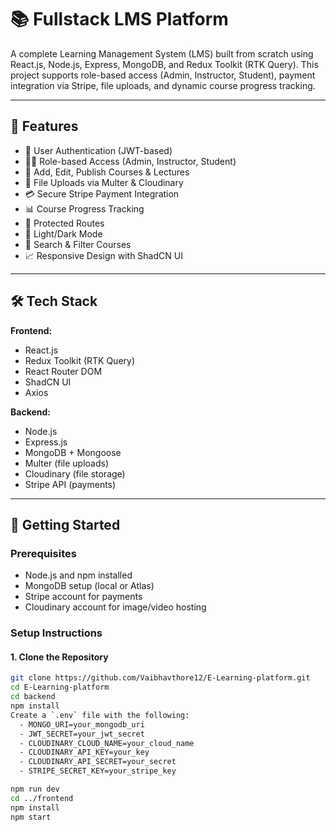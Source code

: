 # 📚 Fullstack LMS Platform

A complete Learning Management System (LMS) built from scratch using React.js, Node.js, Express, MongoDB, and Redux Toolkit (RTK Query).
This project supports role-based access (Admin, Instructor, Student), payment integration via Stripe, file uploads, and dynamic course progress tracking.

---

## 🌟 Features

- 👤 User Authentication (JWT-based)
- 👨‍🏫 Role-based Access (Admin, Instructor, Student)
- 🎥 Add, Edit, Publish Courses & Lectures
- 📁 File Uploads via Multer & Cloudinary
- 💳 Secure Stripe Payment Integration
- 📊 Course Progress Tracking
- 🔐 Protected Routes
- 🌙 Light/Dark Mode
- 🧭 Search & Filter Courses
- 📈 Responsive Design with ShadCN UI

---

## 🛠️ Tech Stack

**Frontend:**
- React.js
- Redux Toolkit (RTK Query)
- React Router DOM
- ShadCN UI
- Axios

**Backend:**
- Node.js
- Express.js
- MongoDB + Mongoose
- Multer (file uploads)
- Cloudinary (file storage)
- Stripe API (payments)

---

## 🚀 Getting Started

### Prerequisites
- Node.js and npm installed
- MongoDB setup (local or Atlas)
- Stripe account for payments
- Cloudinary account for image/video hosting

### Setup Instructions

#### 1. Clone the Repository

```bash
git clone https://github.com/Vaibhavthore12/E-Learning-platform.git
cd E-Learning-platform
cd backend
npm install
Create a `.env` file with the following:
  - MONGO_URI=your_mongodb_uri
  - JWT_SECRET=your_jwt_secret
  - CLOUDINARY_CLOUD_NAME=your_cloud_name
  - CLOUDINARY_API_KEY=your_key
  - CLOUDINARY_API_SECRET=your_secret
  - STRIPE_SECRET_KEY=your_stripe_key

npm run dev
cd ../frontend
npm install
npm start

